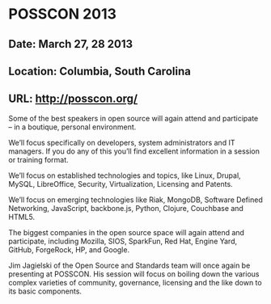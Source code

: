 # POSSCON 2013
## Date: March 27, 28 2013
## Location: Columbia, South Carolina
## URL: <http://posscon.org/>

Some of the best speakers in open source will again attend and participate – in a boutique, personal environment.

We’ll focus specifically on developers, system administrators and IT managers.  If you do any of this you’ll find excellent information in a session or training format.

We’ll focus on established technologies and topics, like Linux, Drupal, MySQL, LibreOffice, Security, Virtualization, Licensing and Patents.

We’ll focus on emerging technologies like Riak, MongoDB, Software Defined Networking, JavaScript, backbone.js, Python, Clojure, Couchbase and HTML5.

The biggest companies in the open source space will again attend and participate, including Mozilla, SIOS, SparkFun, Red Hat, Engine Yard, GitHub, ForgeRock, HP, and Google.

Jim Jagielski of the Open Source and Standards team will once again be presenting at POSSCON.
His session will focus on boiling down the various complex varieties of
community, governance, licensing and the like down to its basic components.